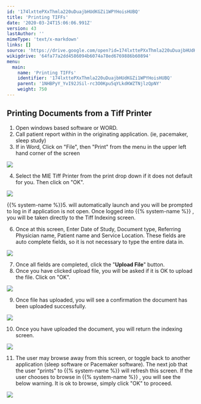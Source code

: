 ```yaml
---
id: '174lxttePXxThmla220uDuajbHUdKGZi1WPYHoisHUBQ'
title: 'Printing TIFFs'
date: '2020-03-24T15:06:06.991Z'
version: 43
lastAuthor: ''
mimeType: 'text/x-markdown'
links: []
source: 'https://drive.google.com/open?id=174lxttePXxThmla220uDuajbHUdKGZi1WPYHoisHUBQ'
wikigdrive: '64fa77a2dd4586094b6074a78ed6769886b60894'
menu:
  main:
    name: 'Printing TIFFs'
    identifier: '174lxttePXxThmla220uDuajbHUdKGZi1WPYHoisHUBQ'
    parent: '1NHBPyY_YvI92JSil-rc3O0Kpu5qYLkdKWZTNjlzQpNY'
    weight: 750
---
```

## Printing Documents from a Tiff Printer  

1. Open windows based software or WORD.
2. Call patient report within in the originating application. (ie, pacemaker, sleep study)
3. If in Word, Click on "File", then "Print" from the menu in the upper left hand corner of the screen
  
![](../printing-tiffs.assets/100000000000012C0000008F8F6297A346A57AD9.png)  

4. Select the MIE Tiff Printer from the print drop down if it does not default for you. Then click on "OK".

  
![](../printing-tiffs.assets/10000000000001FF00000184D061283492420885.png)  


{{% system-name %}}5.  will automatically launch and you will be prompted to log in if application is not open. Once logged into {{% system-name %}} , you will be taken directly to the Tiff Indexing screen.

6. Once at this screen, Enter Date of Study, Document type, Referring Physician name, Patient name and Service Location. These fields are auto complete fields, so it is not necessary to type the entire data in.
  
![](../printing-tiffs.assets/10000000000001DE0000011E0D871F16DB602408.png)  

7. Once all fields are completed, click the "<strong>Upload File</strong>" button.
8. Once you have clicked upload file, you will be asked if it is OK to upload the file. Click on "OK".
  
![](../printing-tiffs.assets/1000000000000097000000445C572908EF123D33.png)  

9. Once file has uploaded, you will see a confirmation the document has been uploaded successfully.
  
![](../printing-tiffs.assets/10000000000000880000003E926E7B87CE818D3D.png)  

10. Once you have uploaded the document, you will return the indexing screen.
  
![](../printing-tiffs.assets/10000000000001DE0000011E0D871F16DB602408.png)  

11. The user may browse away from this screen, or toggle back to another application (sleep software or Pacemaker software). The next job that the user "prints" to {{% system-name %}} will refresh this screen. If the user chooses to browse in {{% system-name %}} , you will see the below warning. It is ok to browse, simply click "OK" to proceed.
  
![](../printing-tiffs.assets/100000000000016D0000009C3CD2EFDCE336EE2D.png)  

